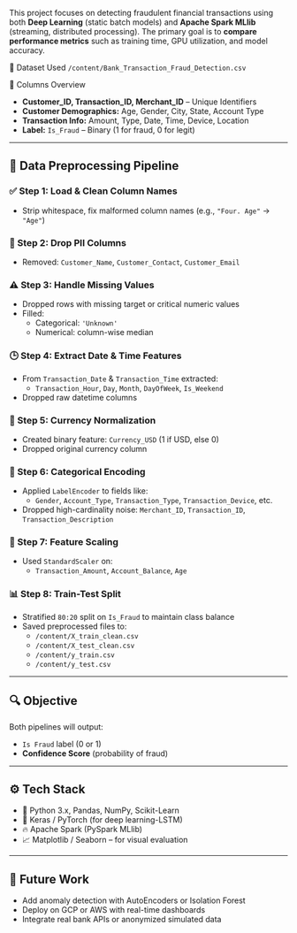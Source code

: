 This project focuses on detecting fraudulent financial transactions using both **Deep Learning** (static batch models) and **Apache Spark MLlib** (streaming, distributed processing). The primary goal is to **compare performance metrics** such as training time, GPU utilization, and model accuracy.

 📁 Dataset Used
 `/content/Bank_Transaction_Fraud_Detection.csv`

🧾 Columns Overview
- **Customer_ID, Transaction_ID, Merchant_ID** – Unique Identifiers
- **Customer Demographics:** Age, Gender, City, State, Account Type
- **Transaction Info:** Amount, Type, Date, Time, Device, Location
- **Label:** `Is_Fraud` – Binary (1 for fraud, 0 for legit)

---

## 🧹 Data Preprocessing Pipeline

### ✅ Step 1: Load & Clean Column Names
- Strip whitespace, fix malformed column names (e.g., `"Four. Age"` → `"Age"`)

### 🔐 Step 2: Drop PII Columns
- Removed: `Customer_Name`, `Customer_Contact`, `Customer_Email`

### ⚠️ Step 3: Handle Missing Values
- Dropped rows with missing target or critical numeric values
- Filled:
  - Categorical: `'Unknown'`
  - Numerical: column-wise median

### 🕒 Step 4: Extract Date & Time Features
- From `Transaction_Date` & `Transaction_Time` extracted:
  - `Transaction_Hour`, `Day`, `Month`, `DayOfWeek`, `Is_Weekend`
- Dropped raw datetime columns

### 💱 Step 5: Currency Normalization
- Created binary feature: `Currency_USD` (1 if USD, else 0)
- Dropped original currency column

### 🧠 Step 6: Categorical Encoding
- Applied `LabelEncoder` to fields like:
  - `Gender`, `Account_Type`, `Transaction_Type`, `Transaction_Device`, etc.
- Dropped high-cardinality noise: `Merchant_ID`, `Transaction_ID`, `Transaction_Description`

### 📏 Step 7: Feature Scaling
- Used `StandardScaler` on:
  - `Transaction_Amount`, `Account_Balance`, `Age`

### 📊 Step 8: Train-Test Split
- Stratified `80:20` split on `Is_Fraud` to maintain class balance
- Saved preprocessed files to:
  - `/content/X_train_clean.csv`
  - `/content/X_test_clean.csv`
  - `/content/y_train.csv`
  - `/content/y_test.csv`

---

## 🔍 Objective
Both pipelines will output:
- `Is Fraud` label (0 or 1)
- **Confidence Score** (probability of fraud)

---

## ⚙️ Tech Stack

- 🐍 Python 3.x, Pandas, NumPy, Scikit-Learn
- 🧠 Keras / PyTorch (for deep learning-LSTM)
- 🔥 Apache Spark (PySpark MLlib)
- 📈 Matplotlib / Seaborn – for visual evaluation

---

## 🔮 Future Work
- Add anomaly detection with AutoEncoders or Isolation Forest
- Deploy on GCP or AWS with real-time dashboards
- Integrate real bank APIs or anonymized simulated data


